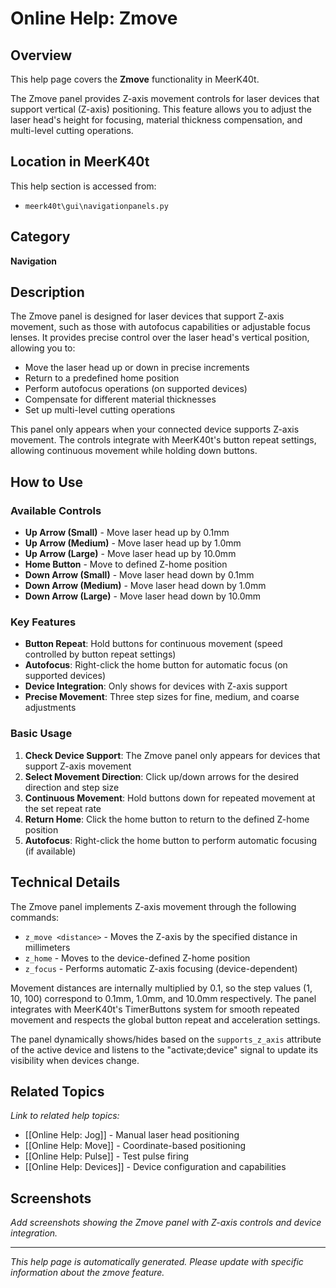 # Online Help: Zmove

## Overview

This help page covers the **Zmove** functionality in MeerK40t.

The Zmove panel provides Z-axis movement controls for laser devices that support vertical (Z-axis) positioning. This feature allows you to adjust the laser head's height for focusing, material thickness compensation, and multi-level cutting operations.

## Location in MeerK40t

This help section is accessed from:
- `meerk40t\gui\navigationpanels.py`

## Category

**Navigation**

## Description

The Zmove panel is designed for laser devices that support Z-axis movement, such as those with autofocus capabilities or adjustable focus lenses. It provides precise control over the laser head's vertical position, allowing you to:

- Move the laser head up or down in precise increments
- Return to a predefined home position
- Perform autofocus operations (on supported devices)
- Compensate for different material thicknesses
- Set up multi-level cutting operations

This panel only appears when your connected device supports Z-axis movement. The controls integrate with MeerK40t's button repeat settings, allowing continuous movement while holding down buttons.

## How to Use

### Available Controls

- **Up Arrow (Small)** - Move laser head up by 0.1mm
- **Up Arrow (Medium)** - Move laser head up by 1.0mm
- **Up Arrow (Large)** - Move laser head up by 10.0mm
- **Home Button** - Move to defined Z-home position
- **Down Arrow (Small)** - Move laser head down by 0.1mm
- **Down Arrow (Medium)** - Move laser head down by 1.0mm
- **Down Arrow (Large)** - Move laser head down by 10.0mm

### Key Features

- **Button Repeat**: Hold buttons for continuous movement (speed controlled by button repeat settings)
- **Autofocus**: Right-click the home button for automatic focus (on supported devices)
- **Device Integration**: Only shows for devices with Z-axis support
- **Precise Movement**: Three step sizes for fine, medium, and coarse adjustments

### Basic Usage

1. **Check Device Support**: The Zmove panel only appears for devices that support Z-axis movement
2. **Select Movement Direction**: Click up/down arrows for the desired direction and step size
3. **Continuous Movement**: Hold buttons down for repeated movement at the set repeat rate
4. **Return Home**: Click the home button to return to the defined Z-home position
5. **Autofocus**: Right-click the home button to perform automatic focusing (if available)

## Technical Details

The Zmove panel implements Z-axis movement through the following commands:

- `z_move <distance>` - Moves the Z-axis by the specified distance in millimeters
- `z_home` - Moves to the device-defined Z-home position
- `z_focus` - Performs automatic Z-axis focusing (device-dependent)

Movement distances are internally multiplied by 0.1, so the step values (1, 10, 100) correspond to 0.1mm, 1.0mm, and 10.0mm respectively. The panel integrates with MeerK40t's TimerButtons system for smooth repeated movement and respects the global button repeat and acceleration settings.

The panel dynamically shows/hides based on the `supports_z_axis` attribute of the active device and listens to the "activate;device" signal to update its visibility when devices change.

## Related Topics

*Link to related help topics:*

- [[Online Help: Jog]] - Manual laser head positioning
- [[Online Help: Move]] - Coordinate-based positioning
- [[Online Help: Pulse]] - Test pulse firing
- [[Online Help: Devices]] - Device configuration and capabilities

## Screenshots

*Add screenshots showing the Zmove panel with Z-axis controls and device integration.*

---

*This help page is automatically generated. Please update with specific information about the zmove feature.*

